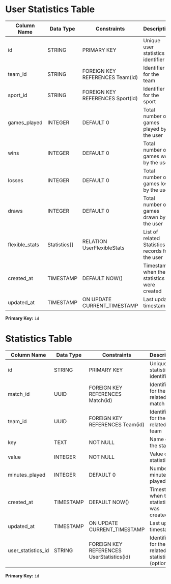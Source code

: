 # User Statistics Table

| Column Name    | Data Type    | Constraints                      | Description                                     |
| -------------- | ------------ | -------------------------------- | ----------------------------------------------- |
| id             | STRING       | PRIMARY KEY                      | Unique user statistics identifier               |
| team_id        | STRING       | FOREIGN KEY REFERENCES Team(id)  | Identifier for the team                         |
| sport_id       | STRING       | FOREIGN KEY REFERENCES Sport(id) | Identifier for the sport                        |
| games_played   | INTEGER      | DEFAULT 0                        | Total number of games played by the user        |
| wins           | INTEGER      | DEFAULT 0                        | Total number of games won by the user           |
| losses         | INTEGER      | DEFAULT 0                        | Total number of games lost by the user          |
| draws          | INTEGER      | DEFAULT 0                        | Total number of games drawn by the user         |
| flexible_stats | Statistics[] | RELATION UserFlexibleStats       | List of related Statistics records for the user |
| created_at     | TIMESTAMP    | DEFAULT NOW()                    | Timestamp when the statistics were created      |
| updated_at     | TIMESTAMP    | ON UPDATE CURRENT_TIMESTAMP      | Last update timestamp                           |

**Primary Key:** `id`

# Statistics Table

| Column Name        | Data Type | Constraints                               | Description                                           |
| ------------------ | --------- | ----------------------------------------- | ----------------------------------------------------- |
| id                 | STRING    | PRIMARY KEY                               | Unique statistics identifier                          |
| match_id           | UUID      | FOREIGN KEY REFERENCES Match(id)          | Identifier for the related match                      |
| team_id            | UUID      | FOREIGN KEY REFERENCES Team(id)           | Identifier for the related team                       |
| key                | TEXT      | NOT NULL                                  | Name of the statistic                                 |
| value              | INTEGER   | NOT NULL                                  | Value of the statistic                                |
| minutes_played     | INTEGER   | DEFAULT 0                                 | Number of minutes played                              |
| created_at         | TIMESTAMP | DEFAULT NOW()                             | Timestamp when the statistic was created              |
| updated_at         | TIMESTAMP | ON UPDATE CURRENT_TIMESTAMP               | Last update timestamp                                 |
| user_statistics_id | STRING    | FOREIGN KEY REFERENCES UserStatistics(id) | Identifier for the related user statistics (optional) |

**Primary Key:** `id`
